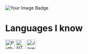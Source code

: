 <img src="https://tryhackme-badges.s3.amazonaws.com/beerman595692.png" alt="Your Image Badge" />

# Languages I know
<div align="left">
<img alt="Python" height="30" src="https://external-content.duckduckgo.com/iu/?u=https%3A%2F%2Fbrandslogos.com%2Fwp-content%2Fuploads%2Fimages%2Flarge%2Fpython-logo.png&f=1&nofb=1&ipt=0c3b700a3b1b04d763d3dfcf85413a3d98b6055bf21e713266dac0b4d9702cc5&ipo=images">
<img alt="HTML" height="30" src="https://external-content.duckduckgo.com/iu/?u=https%3A%2F%2Fwww.freepnglogos.com%2Fuploads%2Fjavascript-png%2Fjavascript-vector-logo-yellow-png-transparent-javascript-vector-12.png&f=1&nofb=1&ipt=45f430d2be0ef40bfd0ffb1cf9a745cdf738e45cdf46bb86ab5af5de6e3c2365&ipo=images](https://external-content.duckduckgo.com/iu/?u=https%3A%2F%2Fcdn.pixabay.com%2Fphoto%2F2017%2F08%2F05%2F11%2F16%2Flogo-2582748_1280.png&f=1&nofb=1&ipt=ae3bb570195d1b3fe19c96cb90309d845dd3ce87315e35821b07793cf9dc6cd5&ipo=images)">
<img alt="Javescript" height="30" src="https://external-content.duckduckgo.com/iu/?u=https%3A%2F%2Fwww.freepnglogos.com%2Fuploads%2Fjavascript-png%2Fjavascript-vector-logo-yellow-png-transparent-javascript-vector-12.png&f=1&nofb=1&ipt=45f430d2be0ef40bfd0ffb1cf9a745cdf738e45cdf46bb86ab5af5de6e3c2365&ipo=images">
</div>

